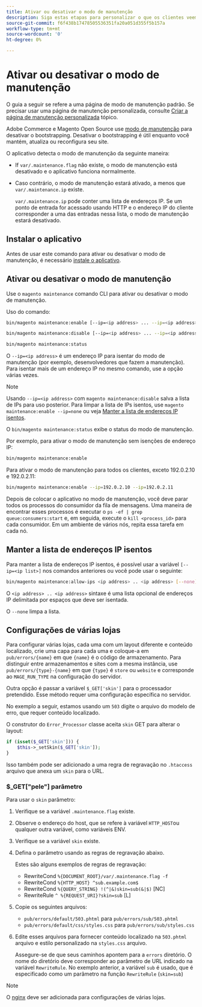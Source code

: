 ```yaml
---
title: Ativar ou desativar o modo de manutenção
description: Siga estas etapas para personalizar o que os clientes veem quando a implantação do Adobe Commerce ou Magento Open Source está inativa para manutenção.
source-git-commit: f6f438b17478505536351fa20a051d355f5b157a
workflow-type: tm+mt
source-wordcount: '0'
ht-degree: 0%

---
```



# Ativar ou desativar o modo de manutenção

O guia a seguir se refere a uma página de modo de manutenção padrão. Se precisar usar uma página de manutenção personalizada, consulte [Criar a página de manutenção personalizada](../../upgrade/troubleshooting/maintenance-mode-options.md) tópico.

Adobe Commerce e Magento Open Source use [modo de manutenção](../../configuration/bootstrap/application-modes.md#maintenance-mode) para desativar o bootstrapping. Desativar o bootstrapping é útil enquanto você mantém, atualiza ou reconfigura seu site.

O aplicativo detecta o modo de manutenção da seguinte maneira:

* If `var/.maintenance.flag` não existe, o modo de manutenção está desativado e o aplicativo funciona normalmente.
* Caso contrário, o modo de manutenção estará ativado, a menos que `var/.maintenance.ip` existe.

   `var/.maintenance.ip` pode conter uma lista de endereços IP. Se um ponto de entrada for acessado usando HTTP e o endereço IP do cliente corresponder a uma das entradas nessa lista, o modo de manutenção estará desativado.

## Instalar o aplicativo

Antes de usar este comando para ativar ou desativar o modo de manutenção, é necessário [instale o aplicativo](../advanced.md).

## Ativar ou desativar o modo de manutenção

Use o `magento maintenance` comando CLI para ativar ou desativar o modo de manutenção.

Uso do comando:

```bash
bin/magento maintenance:enable [--ip=<ip address> ... --ip=<ip address>] | [ip=none]
```

```bash
bin/magento maintenance:disable [--ip=<ip address> ... --ip=<ip address>] | [ip=none]
```

```bash
bin/magento maintenance:status
```

O `--ip=<ip address>` é um endereço IP para isentar do modo de manutenção (por exemplo, desenvolvedores que fazem a manutenção). Para isentar mais de um endereço IP no mesmo comando, use a opção várias vezes.

>[!NOTE]
>
>Usando `--ip=<ip address>` com `magento maintenance:disable` salva a lista de IPs para uso posterior. Para limpar a lista de IPs isentos, use `magento maintenance:enable --ip=none` ou veja [Manter a lista de endereços IP isentos](#maintain-the-list-of-exempt-ip-addresses).

O `bin/magento maintenance:status` exibe o status do modo de manutenção.

Por exemplo, para ativar o modo de manutenção sem isenções de endereço IP:

```bash
bin/magento maintenance:enable
```

Para ativar o modo de manutenção para todos os clientes, exceto 192.0.2.10 e 192.0.2.11:

```bash
bin/magento maintenance:enable --ip=192.0.2.10 --ip=192.0.2.11
```

Depois de colocar o aplicativo no modo de manutenção, você deve parar todos os processos do consumidor da fila de mensagens.
Uma maneira de encontrar esses processos é executar o `ps -ef | grep queue:consumers:start` e, em seguida, execute o `kill <process_id>` para cada consumidor. Em um ambiente de vários nós, repita essa tarefa em cada nó.

## Manter a lista de endereços IP isentos

Para manter a lista de endereços IP isentos, é possível usar a variável `[--ip=<ip list>]` nos comandos anteriores ou você pode usar o seguinte:

```bash
bin/magento maintenance:allow-ips <ip address> .. <ip address> [--none]
```

O `<ip address> .. <ip address>` sintaxe é uma lista opcional de endereços IP delimitada por espaços que deve ser isentada.

O `--none` limpa a lista.

## Configurações de várias lojas

Para configurar várias lojas, cada uma com um layout diferente e conteúdo localizado, crie uma capa para cada uma e coloque-a em `pub/errors/{name}` em que `{name}` é o código de armazenamento. Para distinguir entre armazenamentos e sites com a mesma instância, use `pub/errors/{type}-{name}` em que `{type}` é `store` ou `website` e corresponde ao `MAGE_RUN_TYPE` na configuração do servidor.

Outra opção é passar a variável `$_GET['skin']` para o processador pretendido. Esse método requer uma configuração específica no servidor.

No exemplo a seguir, estamos usando um `503` digite o arquivo do modelo de erro, que requer conteúdo localizado.

O construtor do `Error_Processor` classe aceita `skin` GET para alterar o layout:

```php
if (isset($_GET['skin'])) {
    $this->_setSkin($_GET['skin']);
}
```

Isso também pode ser adicionado a uma regra de regravação no `.htaccess` arquivo que anexa um `skin` para o URL.

### $_GET[&quot;pele&quot;] parâmetro

Para usar o `skin` parâmetro:

1. Verifique se a variável `.maintenance.flag` existe.
1. Observe o endereço do host, que se refere à variável `HTTP_HOST`ou qualquer outra variável, como variáveis ENV.
1. Verifique se a variável `skin` existe.
1. Defina o parâmetro usando as regras de regravação abaixo.

   Estes são alguns exemplos de regras de regravação:

   * RewriteCond `%{DOCUMENT_ROOT}/var/.maintenance.flag -f`
   * RewriteCond `%{HTTP_HOST} ^sub.example.com$`
   * RewriteCond `%{QUERY_STRING} !(^|&)skin=sub(&|$)` [NC]
   * RewriteRule `^ %{REQUEST_URI}?skin=sub` [L]

1. Copie os seguintes arquivos:

   * `pub/errors/default/503.phtml` para `pub/errors/sub/503.phtml`
   * `pub/errors/default/css/styles.css` para `pub/errors/sub/styles.css`

1. Edite esses arquivos para fornecer conteúdo localizado na `503.phtml` arquivo e estilo personalizado na `styles.css` arquivo.

   Assegure-se de que seus caminhos apontem para a `errors` diretório. O nome do diretório deve corresponder ao parâmetro de URL indicado na variável `RewriteRule`. No exemplo anterior, a variável `sub` é usado, que é especificado como um parâmetro na função `RewriteRule` (`skin=sub`)

>[!NOTE]
>
>O [nginx](../../configuration/multi-sites/ms-nginx.md) deve ser adicionada para configurações de várias lojas.
